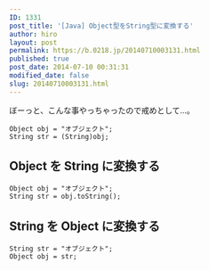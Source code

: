 ```yaml
---
ID: 1331
post_title: '[Java] Object型をString型に変換する'
author: hiro
layout: post
permalink: https://b.0218.jp/20140710003131.html
published: true
post_date: 2014-07-10 00:31:31
modified_date: false
slug: 20140710003131.html
---
```

ぼーっと、こんな事やっちゃったので戒めとして…。
<pre class="language-java"><code>Object obj = "オブジェクト";
String str = (String)obj;
</code></pre>
<!--more-->
<h2>Object を String に変換する</h2>
<pre class="language-java"><code>Object obj = "オブジェクト";
String str = obj.toString();</code></pre>

<h2>String を Object に変換する</h2>
<pre class="language-java"><code>String str = "オブジェクト";
Object obj = str;</code></pre>